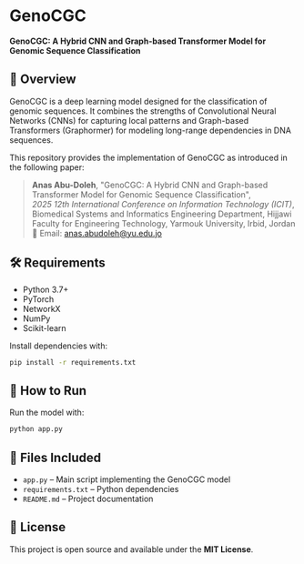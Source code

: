# GenoCGC

**GenoCGC: A Hybrid CNN and Graph-based Transformer Model for Genomic Sequence Classification**

## 🧬 Overview

GenoCGC is a deep learning model designed for the classification of genomic sequences. It combines the strengths of Convolutional Neural Networks (CNNs) for capturing local patterns and Graph-based Transformers (Graphormer) for modeling long-range dependencies in DNA sequences.

This repository provides the implementation of GenoCGC as introduced in the following paper:

> **Anas Abu-Doleh**, "GenoCGC: A Hybrid CNN and Graph-based Transformer Model for Genomic Sequence Classification",  
> *2025 12th International Conference on Information Technology (ICIT)*,  
> Biomedical Systems and Informatics Engineering Department, Hijjawi Faculty for Engineering Technology, Yarmouk University, Irbid, Jordan  
> 📧 Email: anas.abudoleh@yu.edu.jo

## 🛠 Requirements

- Python 3.7+
- PyTorch
- NetworkX
- NumPy
- Scikit-learn

Install dependencies with:
```bash
pip install -r requirements.txt
```

## 🚀 How to Run

Run the model with:
```bash
python app.py
```

## 📁 Files Included

- `app.py` – Main script implementing the GenoCGC model
- `requirements.txt` – Python dependencies
- `README.md` – Project documentation

## 📃 License

This project is open source and available under the **MIT License**.
